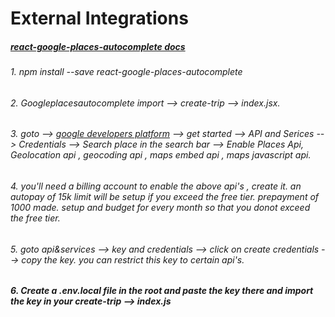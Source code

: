 # External Integrations
##### [react-google-places-autocomplete docs](https://www.npmjs.com/package/react-google-places-autocomplete)
###### 1. npm install --save react-google-places-autocomplete
###### 2. Googleplacesautocomplete import --> create-trip --> index.jsx.
###### 3. goto --> [google developers platform](https://developers.google.com/maps/documentation/places/web-service/overview) --> get started --> API and Serices --> Credentials --> Search place in the search bar --> Enable Places Api, Geolocation api , geocoding api , maps embed api , maps javascript api.
###### 4. you'll need a billing account to enable the above api's , create it. an autopay of 15k limit will be setup if you exceed the free tier. prepayment of 1000 made. setup and budget for every month so that you donot exceed the free tier.
###### 5. goto api&services --> key and credentials --> click on create credentials --> copy the key. you can restrict this key to certain api's.
##### 6. Create a .env.local file in the root and paste the key there and import the key in your create-trip --> index.js
